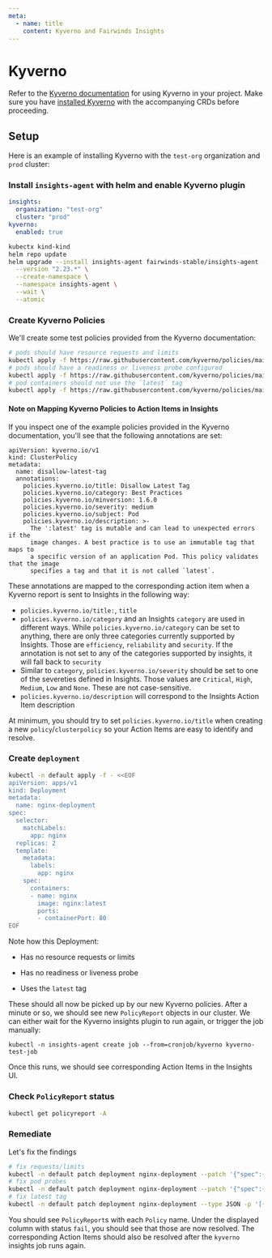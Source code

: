 ```yaml
---
meta:
  - name: title
    content: Kyverno and Fairwinds Insights
---
```

# Kyverno
Refer to the [Kyverno documentation](https://kyverno.io/docs/) for using Kyverno in your project. Make sure you have [installed Kyverno](https://kyverno.io/docs/installation/) with the accompanying CRDs before proceeding.

## Setup
Here is an example of installing Kyverno with the `test-org` organization and `prod` cluster:

### Install `insights-agent` with helm and enable Kyverno plugin
```yaml
insights:
  organization: "test-org"
  cluster: "prod"
kyverno:
  enabled: true
```

```bash
kubectx kind-kind
helm repo update
helm upgrade --install insights-agent fairwinds-stable/insights-agent -f values.yaml \
  --version "2.23.*" \
  --create-namespace \
  --namespace insights-agent \
  --wait \
  --atomic
```

### Create Kyverno Policies

We'll create some test policies provided from the Kyverno documentation:

```bash
# pods should have resource requests and limits
kubectl apply -f https://raw.githubusercontent.com/kyverno/policies/main/best-practices/require-pod-requests-limits/require-pod-requests-limits.yaml
# pods should have a readiness or liveness probe configured
kubectl apply -f https://raw.githubusercontent.com/kyverno/policies/main/best-practices/require-probes/require-probes.yaml
# pod containers should not use the `latest` tag
kubectl apply -f https://raw.githubusercontent.com/kyverno/policies/main/best-practices/disallow-latest-tag/disallow-latest-tag.yaml
```

#### Note on Mapping Kyverno Policies to Action Items in Insights

If you inspect one of the example policies provided in the Kyverno documentation, you'll see that the following annotations are set:

```
apiVersion: kyverno.io/v1
kind: ClusterPolicy
metadata:
  name: disallow-latest-tag
  annotations:
    policies.kyverno.io/title: Disallow Latest Tag
    policies.kyverno.io/category: Best Practices
    policies.kyverno.io/minversion: 1.6.0
    policies.kyverno.io/severity: medium
    policies.kyverno.io/subject: Pod
    policies.kyverno.io/description: >-
      The ':latest' tag is mutable and can lead to unexpected errors if the
      image changes. A best practice is to use an immutable tag that maps to
      a specific version of an application Pod. This policy validates that the image
      specifies a tag and that it is not called `latest`.
```

These annotations are mapped to the corresponding action item when a Kyverno report is sent to Insights in the following way:

* `policies.kyverno.io/title:`, `title`
* `policies.kyverno.io/category` and an Insights `category` are used in different ways. While `policies.kyverno.io/category` can be set to anything, there are only three categories currently supported by Insights. Those are `efficiency`, `reliability` and `security`. If the annotation is not set to any of the categories supported by insights, it will fall back to `security`
* Similar to `category`, `policies.kyverno.io/severity` should be set to one of the severeties defined in Insights. Those values are `Critical`, `High`, `Medium`, `Low` and `None`. These are not case-sensitive.
* `policies.kyverno.io/description` will correspond to the Insights Action Item description

At minimum, you should try to set `policies.kyverno.io/title` when creating a new `policy`/`clusterpolicy` so your Action Items are easy to identify and resolve.

### Create `deployment`

```bash
kubectl -n default apply -f - <<EOF
apiVersion: apps/v1
kind: Deployment
metadata:
  name: nginx-deployment
spec:
  selector:
    matchLabels:
      app: nginx
  replicas: 2
  template:
    metadata:
      labels:
        app: nginx
    spec:
      containers:
      - name: nginx
        image: nginx:latest
        ports:
        - containerPort: 80
EOF
```

Note how this Deployment:

* Has no resource requests or limits

* Has no readiness or liveness probe

* Uses the `latest` tag

These should all now be picked up by our new Kyverno policies. After a minute or so, we should see new `PolicyReport` objects in our cluster. We can either wait for the Kyverno insights plugin to run again, or trigger the job manually:

```
kubectl -n insights-agent create job --from=cronjob/kyverno kyverno-test-job
```

Once this runs, we should see corresponding Action Items in the Insights UI.

### Check `PolicyReport` status
```bash
kubectl get policyreport -A
```

### Remediate

Let's fix the findings

```bash
# fix requests/limits
kubectl -n default patch deployment nginx-deployment --patch '{"spec":{"template":{"spec":{"containers":[{"name":"nginx","resources":{"requests":{"memory":"64Mi","cpu":"250m"},"limits":{"memory":"128Mi","cpu":"500m"}}}]}}}}'
# fix pod probes
kubectl -n default patch deployment nginx-deployment --patch '{"spec":{"template":{"spec":{"containers":[{"image":"nginx","imagePullPolicy":"IfNotPresent","name":"nginx","resources":{},"ports":[{"containerPort":80}],"readinessProbe":{"httpGet":{"path":"/","port":80}}}]}}}}'
# fix latest tag
kubectl -n default patch deployment nginx-deployment --type JSON -p '[{"op":"replace","path":"/spec/template/spec/containers/0/image","value":"nginx:1.14.2"}]'
```

You should see `PolicyReport`s with each `Policy` name. Under the displayed column with status `fail`, you should see that those are now resolved. The corresponding Action Items should also be resolved after the `kyverno` insights job runs again.
